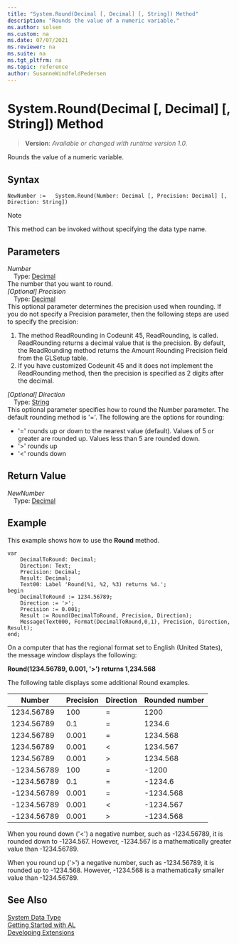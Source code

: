 ```yaml
---
title: "System.Round(Decimal [, Decimal] [, String]) Method"
description: "Rounds the value of a numeric variable."
ms.author: solsen
ms.custom: na
ms.date: 07/07/2021
ms.reviewer: na
ms.suite: na
ms.tgt_pltfrm: na
ms.topic: reference
author: SusanneWindfeldPedersen
---
```

[//]: # (START>DO_NOT_EDIT)
[//]: # (IMPORTANT:Do not edit any of the content between here and the END>DO_NOT_EDIT.)
[//]: # (Any modifications should be made in the .xml files in the ModernDev repo.)
# System.Round(Decimal [, Decimal] [, String]) Method
> **Version**: _Available or changed with runtime version 1.0._

Rounds the value of a numeric variable.


## Syntax
```AL
NewNumber :=   System.Round(Number: Decimal [, Precision: Decimal] [, Direction: String])
```
> [!NOTE]
> This method can be invoked without specifying the data type name.
## Parameters
*Number*  
&emsp;Type: [Decimal](../decimal/decimal-data-type.md)  
The number that you want to round.  
*[Optional] Precision*  
&emsp;Type: [Decimal](../decimal/decimal-data-type.md)  
This optional parameter determines the precision used when rounding. If you do not specify a Precision parameter, then the following steps are used to specify the precision:
1.  The method ReadRounding in Codeunit 45, ReadRounding, is called. ReadRounding returns a decimal value that is the precision. By default, the ReadRounding method returns the Amount Rounding Precision field from the GLSetup table.
2.  If you have customized Codeunit 45 and it does not implement the ReadRounding method, then the precision is specified as 2 digits after the decimal.
          
*[Optional] Direction*  
&emsp;Type: [String](../string/string-data-type.md)  
This optional parameter specifies how to round the Number parameter. The default rounding method is '='. The following are the options for rounding:
-   '=' rounds up or down to the nearest value (default). Values of 5 or greater are rounded up. Values less than 5 are rounded down.
-   '\>' rounds up
-   '\<' rounds down
          


## Return Value
*NewNumber*  
&emsp;Type: [Decimal](../decimal/decimal-data-type.md)  



[//]: # (IMPORTANT: END>DO_NOT_EDIT)

## Example

This example shows how to use the **Round** method.
 
```al
var
    DecimalToRound: Decimal;
    Direction: Text;
    Precision: Decimal;
    Result: Decimal;
    Text00: Label 'Round(%1, %2, %3) returns %4.';
begin
    DecimalToRound := 1234.56789;  
    Direction := '>';  
    Precision := 0.001;  
    Result := Round(DecimalToRound, Precision, Direction);  
    Message(Text000, Format(DecimalToRound,0,1), Precision, Direction, Result);  
end;
```  

On a computer that has the regional format set to English \(United States\), the message window displays the following:  

**Round\(1234.56789, 0.001, '>'\) returns 1,234.568**  

The following table displays some additional Round examples.  

|Number|Precision|Direction|Rounded number|  
|------------|---------------|---------------|--------------------|  
|1234.56789|100|=|1200|  
|1234.56789|0.1|=|1234.6|  
|1234.56789|0.001|=|1234.568|  
|1234.56789|0.001|\<|1234.567|  
|1234.56789|0.001|>|1234.568|  
|-1234.56789|100|=|-1200|  
|-1234.56789|0.1|=|-1234.6|  
|-1234.56789|0.001|=|-1234.568|  
|-1234.56789|0.001|\<|-1234.567|  
|-1234.56789|0.001|>|-1234.568|  

When you round down \('\<'\) a negative number, such as -1234.56789, it is rounded down to -1234.567. However, -1234.567 is a mathematically greater value than -1234.56789.  

When you round up \('>'\) a negative number, such as -1234.56789, it is rounded up to -1234.568. However, -1234.568 is a mathematically smaller value than -1234.56789.  


## See Also

[System Data Type](system-data-type.md)  
[Getting Started with AL](../../devenv-get-started.md)  
[Developing Extensions](../../devenv-dev-overview.md)